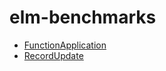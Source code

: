 # elm-benchmarks

- [FunctionApplication](//harmboschloo.github.io/elm-benchmarks/build/FunctionApplication.html)
- [RecordUpdate](//harmboschloo.github.io/elm-benchmarks/build/RecordUpdate.html)
